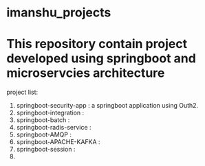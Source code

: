 # imanshu_projects

# This repository contain project developed using springboot and microservcies architecture
project list:

1. springboot-security-app : a springboot application using Outh2.
2. springboot-integration : 
3. springboot-batch :
4. springboot-radis-service :
5. springboot-AMQP :
6. springboot-APACHE-KAFKA :
7. springboot-session :
8. 


